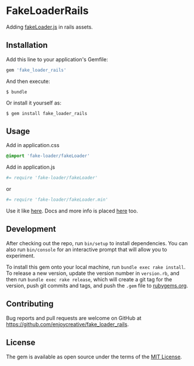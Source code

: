 # FakeLoaderRails

Adding [fakeLoader.js](https://github.com/joaopereirawd/fakeLoader.js) in rails assets.

## Installation

Add this line to your application's Gemfile:

```ruby
gem 'fake_loader_rails'
```

And then execute:

    $ bundle

Or install it yourself as:

    $ gem install fake_loader_rails

## Usage

Add in application.css

```sass
@import 'fake-loader/fakeLoader'
```

Add in application.js

```coffee
#= require 'fake-loader/fakeLoader'
```
or
```coffee
#= require 'fake-loader/fakeLoader.min'
```

Use it like [here](https://github.com/joaopereirawd/fakeLoader.js). Docs and more info is placed [here](http://joaopereirawd.github.io/fakeLoader.js/) too.

## Development

After checking out the repo, run `bin/setup` to install dependencies. You can also run `bin/console` for an interactive prompt that will allow you to experiment.

To install this gem onto your local machine, run `bundle exec rake install`. To release a new version, update the version number in `version.rb`, and then run `bundle exec rake release`, which will create a git tag for the version, push git commits and tags, and push the `.gem` file to [rubygems.org](https://rubygems.org).

## Contributing

Bug reports and pull requests are welcome on GitHub at https://github.com/enjoycreative/fake_loader_rails.


## License

The gem is available as open source under the terms of the [MIT License](http://opensource.org/licenses/MIT).
